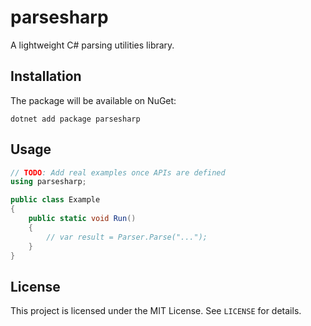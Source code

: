 # parsesharp

A lightweight C# parsing utilities library.

## Installation

The package will be available on NuGet:

```
dotnet add package parsesharp
```

## Usage

```csharp
// TODO: Add real examples once APIs are defined
using parsesharp;

public class Example
{
    public static void Run()
    {
        // var result = Parser.Parse("...");
    }
}
```

## License

This project is licensed under the MIT License. See `LICENSE` for details.
